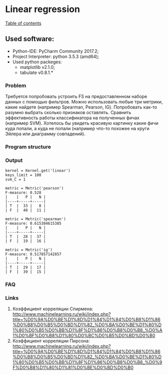# Linear regression
[Table of contents](https://github.com/fedy95/MachineLearning/blob/master/README.md)

## Used software:
- Python-IDE: PyCharm Community 2017.2;
- Project Interpreter: python 3.5.3 (amd64);
- Used python packeges:
	- matplotlib v2.1.0;
	- tabulate v0.8.1.*

### Problem
Требуется попробовать устроить FS на предоставленном наборе данных с помощью фильтров.
Можно использовать любые три метрики, какие найдете (например Spearman, Pearson, IG).
Попробовать как-то разумно выбрать сколько признаков оставлять. Сравнить эффективность
работы классификатора на полученных фичах (например SVM). Хотелось бы увидеть красивую
картинку какие фичи куда попали, а куда не попали (например что-то похожее на круги Эйлера
или диаграмму совпадений).

### Program structure

### Output
```
kernel = Kernel.get('linear')
keys_limit = 100
svm_C = 1

metric = Metric('pearson')
F-measure: 0.528
|    |   P |   N |
|----+-----+-----|
| T  |  33 |   8 |
| F  |  48 |  11 |

metric = Metric('spearman')
F-measure: 0.615384615385
|    |   P |   N |
|----+-----+-----|
| T  |  28 |  37 |
| F  |  19 |  16 |

metric = Metric('ig')
F-measure: 0.517857142857
|    |   P |   N |
|----+-----+-----|
| T  |  29 |  17 |
| F  |  39 |  15 |
```

### FAQ

### Links
1) Коэффициент корреляции Спирмена: http://www.machinelearning.ru/wiki/index.php?title=%D0%9A%D0%BE%D1%8D%D1%84%D1%84%D0%B8%D1%86%D0%B8%D0%B5%D0%BD%D1%82_%D0%BA%D0%BE%D1%80%D1%80%D0%B5%D0%BB%D1%8F%D1%86%D0%B8%D0%B8_%D0%A1%D0%BF%D0%B8%D1%80%D0%BC%D0%B5%D0%BD%D0%B0
2) Коэффициент корреляции Пирсона: http://www.machinelearning.ru/wiki/index.php?title=%D0%9A%D0%BE%D1%8D%D1%84%D1%84%D0%B8%D1%86%D0%B8%D0%B5%D0%BD%D1%82_%D0%BA%D0%BE%D1%80%D1%80%D0%B5%D0%BB%D1%8F%D1%86%D0%B8%D0%B8_%D0%9F%D0%B8%D1%80%D1%81%D0%BE%D0%BD%D0%B0
